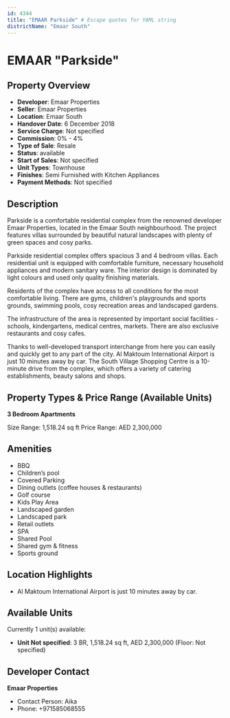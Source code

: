 ```yaml
---
id: 4344
title: "EMAAR Parkside" # Escape quotes for YAML string
districtName: "Emaar South"
---
```


# EMAAR "Parkside"

## Property Overview
- **Developer**: Emaar Properties
- **Seller**: Emaar Properties
- **Location**: Emaar South
- **Handover Date**: 6 December 2018
- **Service Charge**: Not specified
- **Commission**: 0% - 4%
- **Type of Sale**: Resale
- **Status**: available
- **Start of Sales**: Not specified
- **Unit Types**: Townhouse
- **Finishes**: Semi Furnished with Kitchen Appliances
- **Payment Methods**: Not specified

## Description
Parkside is a comfortable residential complex from the renowned developer Emaar Properties, located in the Emaar South neighbourhood. The project features villas surrounded by beautiful natural landscapes with plenty of green spaces and cosy parks. 

Parkside residential complex offers spacious 3 and 4 bedroom villas. Each residential unit is equipped with comfortable furniture, necessary household appliances and modern sanitary ware. The interior design is dominated by light colours and used only quality finishing materials.

Residents of the complex have access to all conditions for the most comfortable living. There are gyms, children's playgrounds and sports grounds, swimming pools, cosy recreation areas and landscaped gardens.

The infrastructure of the area is represented by important social facilities - schools, kindergartens, medical centres, markets. There are also exclusive restaurants and cosy cafes.

Thanks to well-developed transport interchange from here you can easily and quickly get to any part of the city. Al Maktoum International Airport is just 10 minutes away by car. The South Village Shopping Centre is a 10-minute drive from the complex, which offers a variety of catering establishments, beauty salons and shops.

## Property Types & Price Range (Available Units)
**3 Bedroom Apartments**

Size Range: 1,518.24 sq ft
Price Range: AED 2,300,000

## Amenities
- BBQ
- Children’s pool
- Covered Parking
- Dining outlets  (coffee houses & restaurants)
- Golf course
- Kids Play Area
- Landscaped garden
- Landscaped park
- Retail outlets
- SPA
- Shared Pool
- Shared gym & fitness
- Sports ground

## Location Highlights
- Al Maktoum International Airport is just 10 minutes away by car.

## Available Units
Currently 1 unit(s) available:
- **Unit Not specified**: 3 BR, 1,518.24 sq ft, AED 2,300,000 (Floor: Not specified)

## Developer Contact
**Emaar Properties**
- Contact Person: Aika
- Phone: +971585068555
